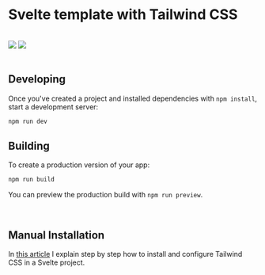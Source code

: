 # Svelte template with Tailwind CSS

<br>

<div style="display:flex h-10">
  <img src="https://upload.wikimedia.org/wikipedia/commons/thumb/1/1b/Svelte_Logo.svg/199px-Svelte_Logo.svg.png" />
  <img src="https://seeklogo.com/images/T/tailwind-css-logo-5AD4175897-seeklogo.com.png" />
</div>

<br>

## Developing

Once you've created a project and installed dependencies with `npm install`, start a development server:

```bash
npm run dev
```

## Building

To create a production version of your app:

```bash
npm run build
```

You can preview the production build with `npm run preview`.

<br>

## Manual Installation

In [this article](https://www.jhanca.site/blog/how-to-install-tailwind-css-with-svelte) I explain step by step how to install and configure Tailwind CSS in a Svelte project.
